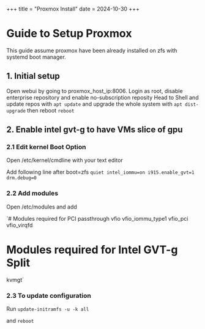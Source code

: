 +++
title = "Proxmox Install"
date = 2024-10-30
+++

# Guide to Setup Proxmox

This guide assume proxmox have been already installed on zfs with systemd boot manager.

## 1. Initial setup 

Open webui by going to proxmox_host_ip:8006.
Login as root, disable enterprise repository and enable no-subscription reposity
Head to Shell and update repos with 
`apt update`
and upgrade the whole system with
`apt dist-upgrade`
then reboot
`reboot`

## 2. Enable intel gvt-g to have VMs slice of gpu

### 2.1 Edit kernel Boot Option

Open /etc/kernel/cmdline with your text editor

Add following line after boot=zfs
`quiet intel_iommu=on i915.enable_gvt=1 drm.debug=0`

### 2.2 Add modules

Open /etc/modules and add

`# Modules required for PCI passthrough
vfio
vfio_iommu_type1
vfio_pci
vfio_virqfd

# Modules required for Intel GVT-g Split
kvmgt`

### 2.3 To update configuration

Run `update-initramfs -u -k all`

and `reboot`


